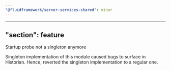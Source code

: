 ```yaml
---
"@fluidframework/server-services-shared": minor
---
```


---

## "section": feature

Startup probe not a singleton anymore

Singleton implementation of this module caused bugs to surface in Historian. Hence, reverted the singleton implementation to a regular one.
